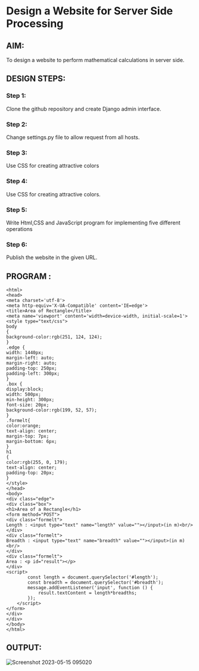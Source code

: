 # Design a Website for Server Side Processing

## AIM:
To design a website to perform mathematical calculations in server side.

## DESIGN STEPS:

### Step 1:
Clone the github repository and create Django admin interface.

### Step 2:

Change settings.py file to allow request from all hosts.

### Step 3:

Use CSS for creating attractive colors

### Step 4:

Use CSS for creating attractive colors.

### Step 5:

Write Html,CSS and JavaScript program for implementing five different operations

### Step 6:

Publish the website in the given URL.

## PROGRAM :
```
<html>
<head>
<meta charset='utf-8'>
<meta http-equiv='X-UA-Compatible' content='IE=edge'>
<title>Area of Rectangle</title>
<meta name='viewport' content='width=device-width, initial-scale=1'>
<style type="text/css">
body
{
background-color:rgb(251, 124, 124);
}
.edge {
width: 1440px;
margin-left: auto;
margin-right: auto;
padding-top: 250px;
padding-left: 300px;
}
.box {
display:block;
width: 500px;
min-height: 300px;
font-size: 20px;
background-color:rgb(199, 52, 57);
}
.formelt{
color:orange;
text-align: center;
margin-top: 7px;
margin-bottom: 6px;
}
h1
{
color:rgb(255, 0, 179);
text-align: center;
padding-top: 20px;
}
</style>
</head>
<body>
<div class="edge">
<div class="box">
<h1>Area of a Rectangle</h1>
<form method="POST">
<div class="formelt">
Length : <input type="text" name="length" value=""></input>(in m)<br/>
</div>
<div class="formelt">
Breadth : <input type="text" name="breadth" value=""></input>(in m)<br/>
</div>
<div class="formelt">
Area : <p id="result"></p>
</div>
<script>
        const length = document.querySelector('#length');
        const breadth = document.querySelector('#breadth');
        message.addEventListener('input', function () {
            result.textContent = length*breadths;
        });
    </script>
</form>
</div>
</div>
</body>
</html>

```

## OUTPUT:

![Screenshot 2023-05-15 095020](https://github.com/POKALAGURAVAIAH8121/serversideprocessing/assets/128034765/28c9567a-c933-4b98-af89-262d65d9356a)



